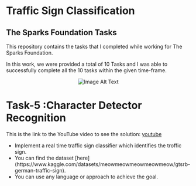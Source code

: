 <h1>Traffic Sign Classification</h1>
<h2>The Sparks Foundation Tasks</h2>
<p>This repository contains the tasks that I completed while working for The Sparks Foundation.</p>
<p>In this work, we were provided a total of 10 Tasks and I was able to successfully complete all the 10 tasks within the given time-frame.</p>

<p align="center">
  <img src="https://github.com/yasminebs99/Prediction-using-Supervised-ML/assets/160682389/9eede37a-458b-4610-85db-70589bd249ed" alt="Image Alt Text">
</p>

<h1>Task-5 :Character Detector Recognition</h1>
<p>This is the link to the YouTube video to see the solution: <a href="https://youtu.be/yFtyZ0t7jjI">youtube</a></p>
<ul>
  <li>Implement a real time traffic sign classifier which identifies the troffic sign.</li>
  <li>You can find the dataset [here](https://www.kaggle.com/datasets/meowmeowmeowmeowmeow/gtsrb-german-traffic-sign).</li>
  <li>You can use any language or approach to achieve the goal.</li>
</ul>










